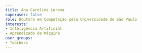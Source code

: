 ```yaml
---
title: Ana Carolina Lorena
superuser: false
role: Doutora em Computação pela Universidade de São Paulo
interests:
- Inteligência Artificial
- Aprendizado de Máquina
user_groups:
- Teachers
---
```


